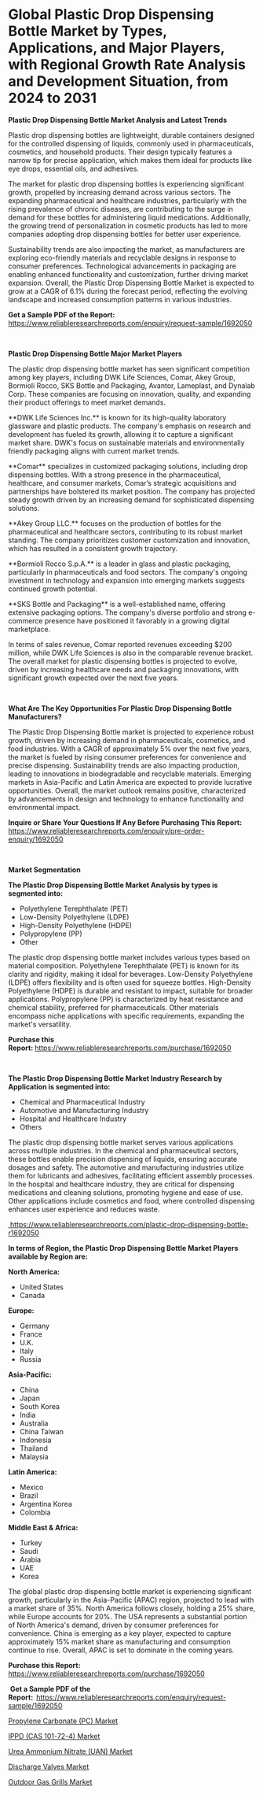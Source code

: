 <p><h1>Global Plastic Drop Dispensing Bottle Market by Types, Applications, and Major Players, with Regional Growth Rate Analysis and Development Situation, from 2024 to 2031</h1></p><p><strong>Plastic Drop Dispensing Bottle Market Analysis and Latest Trends</strong></p>
<p><p>Plastic drop dispensing bottles are lightweight, durable containers designed for the controlled dispensing of liquids, commonly used in pharmaceuticals, cosmetics, and household products. Their design typically features a narrow tip for precise application, which makes them ideal for products like eye drops, essential oils, and adhesives.</p><p>The market for plastic drop dispensing bottles is experiencing significant growth, propelled by increasing demand across various sectors. The expanding pharmaceutical and healthcare industries, particularly with the rising prevalence of chronic diseases, are contributing to the surge in demand for these bottles for administering liquid medications. Additionally, the growing trend of personalization in cosmetic products has led to more companies adopting drop dispensing bottles for better user experience.</p><p>Sustainability trends are also impacting the market, as manufacturers are exploring eco-friendly materials and recyclable designs in response to consumer preferences. Technological advancements in packaging are enabling enhanced functionality and customization, further driving market expansion. Overall, the Plastic Drop Dispensing Bottle Market is expected to grow at a CAGR of 6.1% during the forecast period, reflecting the evolving landscape and increased consumption patterns in various industries.</p></p>
<p><strong>Get a Sample PDF of the Report:&nbsp;</strong> <a href="https://www.reliableresearchreports.com/enquiry/request-sample/1692050?utm_campaign=8&utm_medium=2&utm_source=Github&utm_content=ia&utm_term=18102024&utm_id=plastic-drop-dispensing-bottle">https://www.reliableresearchreports.com/enquiry/request-sample/1692050</a></p>
<p>&nbsp;</p>
<p><strong>Plastic Drop Dispensing Bottle Major Market Players</strong></p>
<p><p>The plastic drop dispensing bottle market has seen significant competition among key players, including DWK Life Sciences, Comar, Akey Group, Bormioli Rocco, SKS Bottle and Packaging, Avantor, Lameplast, and Dynalab Corp. These companies are focusing on innovation, quality, and expanding their product offerings to meet market demands.</p><p>**DWK Life Sciences Inc.** is known for its high-quality laboratory glassware and plastic products. The company's emphasis on research and development has fueled its growth, allowing it to capture a significant market share. DWK's focus on sustainable materials and environmentally friendly packaging aligns with current market trends.</p><p>**Comar** specializes in customized packaging solutions, including drop dispensing bottles. With a strong presence in the pharmaceutical, healthcare, and consumer markets, Comar’s strategic acquisitions and partnerships have bolstered its market position. The company has projected steady growth driven by an increasing demand for sophisticated dispensing solutions.</p><p>**Akey Group LLC.** focuses on the production of bottles for the pharmaceutical and healthcare sectors, contributing to its robust market standing. The company prioritizes customer customization and innovation, which has resulted in a consistent growth trajectory.</p><p>**Bormioli Rocco S.p.A.** is a leader in glass and plastic packaging, particularly in pharmaceuticals and food sectors. The company's ongoing investment in technology and expansion into emerging markets suggests continued growth potential.</p><p>**SKS Bottle and Packaging** is a well-established name, offering extensive packaging options. The company's diverse portfolio and strong e-commerce presence have positioned it favorably in a growing digital marketplace.</p><p>In terms of sales revenue, Comar reported revenues exceeding $200 million, while DWK Life Sciences is also in the comparable revenue bracket. The overall market for plastic dispensing bottles is projected to evolve, driven by increasing healthcare needs and packaging innovations, with significant growth expected over the next five years.</p></p>
<p>&nbsp;</p>
<p><strong>What Are The Key Opportunities For Plastic Drop Dispensing Bottle Manufacturers?</strong></p>
<p><p>The Plastic Drop Dispensing Bottle market is projected to experience robust growth, driven by increasing demand in pharmaceuticals, cosmetics, and food industries. With a CAGR of approximately 5% over the next five years, the market is fueled by rising consumer preferences for convenience and precise dispensing. Sustainability trends are also impacting production, leading to innovations in biodegradable and recyclable materials. Emerging markets in Asia-Pacific and Latin America are expected to provide lucrative opportunities. Overall, the market outlook remains positive, characterized by advancements in design and technology to enhance functionality and environmental impact.</p></p>
<p><strong>Inquire or Share Your Questions If Any Before Purchasing This Report:</strong> <a href="https://www.reliableresearchreports.com/enquiry/pre-order-enquiry/1692050?utm_campaign=8&utm_medium=2&utm_source=Github&utm_content=ia&utm_term=18102024&utm_id=plastic-drop-dispensing-bottle">https://www.reliableresearchreports.com/enquiry/pre-order-enquiry/1692050</a></p>
<p>&nbsp;</p>
<p><strong>Market Segmentation</strong></p>
<p><strong>The Plastic Drop Dispensing Bottle Market Analysis by types is segmented into:</strong></p>
<p><ul><li>Polyethylene Terephthalate (PET)</li><li>Low-Density Polyethylene (LDPE)</li><li>High-Density Polyethylene (HDPE)</li><li>Polypropylene (PP)</li><li>Other</li></ul></p>
<p><p>The plastic drop dispensing bottle market includes various types based on material composition. Polyethylene Terephthalate (PET) is known for its clarity and rigidity, making it ideal for beverages. Low-Density Polyethylene (LDPE) offers flexibility and is often used for squeeze bottles. High-Density Polyethylene (HDPE) is durable and resistant to impact, suitable for broader applications. Polypropylene (PP) is characterized by heat resistance and chemical stability, preferred for pharmaceuticals. Other materials encompass niche applications with specific requirements, expanding the market's versatility.</p></p>
<p><strong>Purchase this Report:&nbsp;</strong><a href="https://www.reliableresearchreports.com/purchase/1692050?utm_campaign=8&utm_medium=2&utm_source=Github&utm_content=ia&utm_term=18102024&utm_id=plastic-drop-dispensing-bottle">https://www.reliableresearchreports.com/purchase/1692050</a></p>
<p>&nbsp;</p>
<p><strong>The Plastic Drop Dispensing Bottle Market Industry Research by Application is segmented into:</strong></p>
<p><ul><li>Chemical and Pharmaceutical Industry</li><li>Automotive and Manufacturing Industry</li><li>Hospital and Healthcare Industry</li><li>Others</li></ul></p>
<p><p>The plastic drop dispensing bottle market serves various applications across multiple industries. In the chemical and pharmaceutical sectors, these bottles enable precision dispensing of liquids, ensuring accurate dosages and safety. The automotive and manufacturing industries utilize them for lubricants and adhesives, facilitating efficient assembly processes. In the hospital and healthcare industry, they are critical for dispensing medications and cleaning solutions, promoting hygiene and ease of use. Other applications include cosmetics and food, where controlled dispensing enhances user experience and reduces waste.</p></p>
<p><a href="https://www.reliableresearchreports.com/plastic-drop-dispensing-bottle-r1692050?utm_campaign=8&utm_medium=2&utm_source=Github&utm_content=ia&utm_term=18102024&utm_id=plastic-drop-dispensing-bottle">&nbsp;https://www.reliableresearchreports.com/plastic-drop-dispensing-bottle-r1692050</a></p>
<p><strong>In terms of Region, the Plastic Drop Dispensing Bottle Market Players available by Region are:</strong></p>
<p>
    <p> <strong> North America: </strong>
        <ul>
            <li>United States</li>
            <li>Canada</li>
        </ul>
        </p> 
    <p> <strong> Europe: </strong>
        <ul>
            <li>Germany</li>
            <li>France</li>
            <li>U.K.</li>
            <li>Italy</li>
            <li>Russia</li>
        </ul>
        </p> 
    <p> <strong> Asia-Pacific: </strong>
        <ul>
            <li>China</li>
            <li>Japan</li>
            <li>South Korea</li>
            <li>India</li>
            <li>Australia</li>
            <li>China Taiwan</li>
            <li>Indonesia</li>
            <li>Thailand</li>
            <li>Malaysia</li>
        </ul>
        </p> 
    <p> <strong> Latin America: </strong>
        <ul>
            <li>Mexico</li>
            <li>Brazil</li>
            <li>Argentina Korea</li>
            <li>Colombia</li>
        </ul>
        </p> 
    <p> <strong> Middle East & Africa: </strong>
        <ul>
            <li>Turkey</li>
            <li>Saudi</li>
            <li>Arabia</li>
            <li>UAE</li>
            <li>Korea</li>
        </ul>
    </p>
    </p>
<p><p>The global plastic drop dispensing bottle market is experiencing significant growth, particularly in the Asia-Pacific (APAC) region, projected to lead with a market share of 35%. North America follows closely, holding a 25% share, while Europe accounts for 20%. The USA represents a substantial portion of North America's demand, driven by consumer preferences for convenience. China is emerging as a key player, expected to capture approximately 15% market share as manufacturing and consumption continue to rise. Overall, APAC is set to dominate in the coming years.</p></p>
<p><strong>Purchase this Report: </strong><a href="https://www.reliableresearchreports.com/purchase/1692050?utm_campaign=8&utm_medium=2&utm_source=Github&utm_content=ia&utm_term=18102024&utm_id=plastic-drop-dispensing-bottle">https://www.reliableresearchreports.com/purchase/1692050</a></p>
<p>&nbsp;<strong>Get a Sample PDF of the Report:&nbsp;&nbsp;</strong><a href="https://www.reliableresearchreports.com/enquiry/request-sample/1692050?utm_campaign=8&utm_medium=2&utm_source=Github&utm_content=ia&utm_term=18102024&utm_id=plastic-drop-dispensing-bottle">https://www.reliableresearchreports.com/enquiry/request-sample/1692050</a></p>
<p><strong></strong></p>
<p><p><a href="https://www.linkedin.com/pulse/propylene-carbonate-pc-market-global-regional-analysis-2024-mnbjc?utm_campaign=8&utm_medium=2&utm_source=Github&utm_content=ia&utm_term=18102024&utm_id=plastic-drop-dispensing-bottle">Propylene Carbonate (PC) Market</a></p><p><a href="https://github.com/cliffxbwergin/Market-Research-Report-List-1/blob/main/ippd-cas-101-72-4-market.md?utm_campaign=8&utm_medium=2&utm_source=Github&utm_content=ia&utm_term=18102024&utm_id=plastic-drop-dispensing-bottle">IPPD (CAS 101-72-4) Market</a></p><p><a href="https://www.linkedin.com/pulse/urea-ammonium-nitrate-uan-market-emerging-trends-future-prospects-z0xxf?utm_campaign=8&utm_medium=2&utm_source=Github&utm_content=ia&utm_term=18102024&utm_id=plastic-drop-dispensing-bottle">Urea Ammonium Nitrate (UAN) Market</a></p><p><a href="https://github.com/loftinirkaakcsu/Market-Research-Report-List-1/blob/main/discharge-valves-market.md?utm_campaign=8&utm_medium=2&utm_source=Github&utm_content=ia&utm_term=18102024&utm_id=plastic-drop-dispensing-bottle">Discharge Valves Market</a></p><p><a href="https://issuu.com/reportprime-2/docs/outdoor-gas-grills-market-size-2030_ef4a100c0d0f63?utm_campaign=8&utm_medium=2&utm_source=Github&utm_content=ia&utm_term=18102024&utm_id=plastic-drop-dispensing-bottle">Outdoor Gas Grills Market</a></p></p>